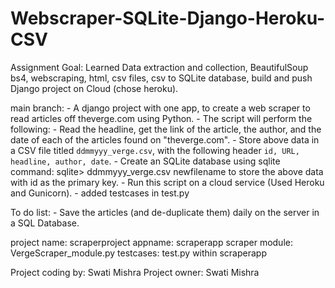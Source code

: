 # Webscraper-SQLite-Django-Heroku-CSV

Assignment Goal: Learned Data extraction and collection, BeautifulSoup bs4, webscraping, html, csv files, csv to SQLite database, build and push Django project
                 on Cloud (chose heroku).

main branch: - A django project with one app,  to create a web scraper to read articles off theverge.com using Python.
             - The script will perform the following:
             - Read the headline, get the link of the article, the author, and the date of each of the articles found on "theverge.com".
             - Store above data in a CSV file titled `ddmmyyy_verge.csv`, with the following header `id, URL, headline, author, date`.
             - Create an SQLite database using sqlite command: sqlite> ddmmyyy_verge.csv newfilename to store the above data with id as the primary key.
             - Run this script on a cloud service (Used Heroku and Gunicorn).
             - added testcases in test.py

To do list: - Save the articles (and de-duplicate them) daily on the server in a SQL Database.

project name: scraperproject
appname: scraperapp
scraper module: VergeScraper_module.py
testcases: test.py within scraperapp

Project coding by: Swati Mishra
Project owner: Swati Mishra
